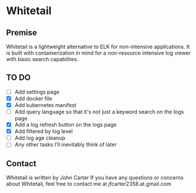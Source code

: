 # Whitetail

## Premise
Whitetail is a lightweight alternative to ELK for non-intensive applications. It is built with containerization in mind for a non-resource intensive log viewer with basic search capabilites.

## TO DO
- [ ] Add settings page
- [x] Add docker file
- [x] Add kubernetes manifest
- [ ] Add query language so that it's not just a keyword search on the logs page
- [x] Add a log refresh button on the logs page
- [x] Add filtered by log level
- [ ] Add log age cleanup
- [ ] Any other tasks I'll inevitably think of later

## Contact
Whitetail is written by John Carter
If you have any questions or concerns about Whitetail, feel free to contact me at jfcarter2358.at.gmail.com
